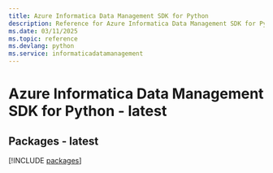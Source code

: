 ```yaml
---
title: Azure Informatica Data Management SDK for Python
description: Reference for Azure Informatica Data Management SDK for Python
ms.date: 03/11/2025
ms.topic: reference
ms.devlang: python
ms.service: informaticadatamanagement
---
```

# Azure Informatica Data Management SDK for Python - latest
## Packages - latest
[!INCLUDE [packages](informatica-data-management-index.md)]